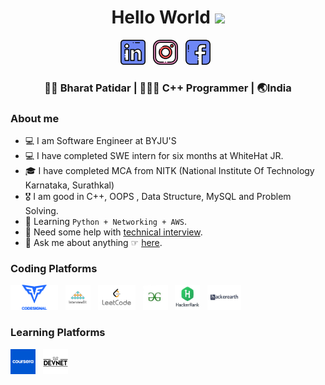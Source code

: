 <div align="center">
  <h1> Hello World <img src="https://media.giphy.com/media/hvRJCLFzcasrR4ia7z/giphy.gif" width="25px"></h1>
</div>

<p align='center'>
<a href="https://www.linkedin.com/in/bharat-patidar-203445197/"><img height="40" src="https://raw.githubusercontent.com/BHARAT0M/BHARAT0M/master/icons/linkedin.png?raw=true"></a>&nbsp;&nbsp;
<a href="https://instagram.com/b_badiya08"><img height="40" src="https://raw.githubusercontent.com/BHARAT0M/BHARAT0M/master/icons/instagram.png?raw=true"></a>&nbsp;&nbsp;
<a href="https://www.facebook.com/bharatbadiya.patidar"><img height="40" src="https://raw.githubusercontent.com/BHARAT0M/BHARAT0M/master/icons/facebook.png?raw=true"></a>&nbsp;&nbsp;

<div align="center">
<h3> 🧑🏻 Bharat Patidar | 👩🏻‍💻 C++ Programmer | 🌏India </h3>
</div>

### About me

- 💻 I am Software Engineer at BYJU'S
- 💻 I have completed SWE intern for six months at WhiteHat JR.
- 🎓 I have completed MCA from NITK (National Institute Of Technology Karnataka, Surathkal)
- 🎖  I am good in C++, OOPS , Data Structure, MySQL and Problem Solving.
- 🌱 Learning `Python + Networking + AWS`.
- 🤔 Need some help with [technical interview](https://techinterviewhandbook.org/).
- 💬 Ask me about anything ☞ [here](https://instagram.com/b_badiya08/).



### Coding Platforms 
<p align='left'>
<a href="https://app.codesignal.com/profile/bharat_p8/badges"><img height="40" src="https://raw.githubusercontent.com/BHARAT0M/BHARAT0M/master/icons/codeSignal.png?raw=true"></a>&nbsp;&nbsp;
<a href="https://www.interviewbit.com/profile/patidarbharat095_af5eaef47718"><img height="40" src="https://raw.githubusercontent.com/BHARAT0M/BHARAT0M/master/icons/interviewbit.png?raw=true"></a>&nbsp;&nbsp;
<a href="https://leetcode.com/MAMA_MAFIA/"><img height="40" src="https://raw.githubusercontent.com/BHARAT0M/BHARAT0M/master/icons/leetCode.png?raw=true"></a>&nbsp;&nbsp;
<a href="https://auth.geeksforgeeks.org/user/patidarmama774/profile"><img height="40" src="https://raw.githubusercontent.com/BHARAT0M/BHARAT0M/master/icons/gfg.jpg?raw=true"></a>&nbsp;&nbsp;
<a href="https://www.hackerrank.com/patidarbharat095"><img height="40" src="https://raw.githubusercontent.com/BHARAT0M/BHARAT0M/master/icons/Hackerank.jpg?raw=true"></a>&nbsp;&nbsp
<a href="https://www.hackerearth.com/@B_badiya08"><img height="40" src="https://raw.githubusercontent.com/BHARAT0M/BHARAT0M/master/icons/Hackerearth.jpg?raw=true"></a>&nbsp;&nbsp


  
### Learning Platforms 
<p align='left'>
<a href="https://www.coursera.org/user/4856bbd85219c30a9db4aaa9364349d9"><img height="40" src="https://raw.githubusercontent.com/BHARAT0M/BHARAT0M/master/icons/coursera.png?raw=true"></a>&nbsp;&nbsp;
<a href="https://developer.cisco.com/user/profile"><img height="40" src="https://raw.githubusercontent.com/BHARAT0M/BHARAT0M/master/icons/ciscodev.png?raw=true"></a>&nbsp;&nbsp;
